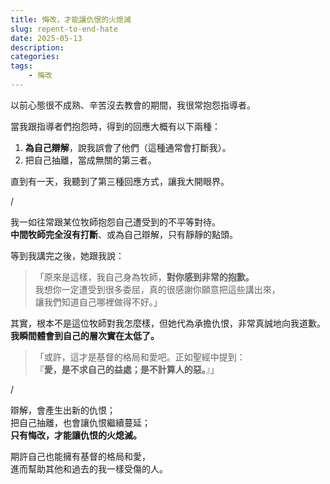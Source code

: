 ```yaml
---
title: 悔改，才能讓仇恨的火熄滅
slug: repent-to-end-hate
date: 2025-05-13
description: 
categories: 
tags:
    - 悔改
---
```

以前心態很不成熟、辛苦沒去教會的期間，我很常抱怨指導者。

當我跟指導者們抱怨時，得到的回應大概有以下兩種：

1. **為自己辯解**，說我誤會了他們（這種通常會打斷我）。
2. 把自己抽離，當成無關的第三者。

直到有一天，我聽到了第三種回應方式，讓我大開眼界。

/

我一如往常跟某位牧師抱怨自己遭受到的不平等對待。\
**中間牧師完全沒有打斷**、或為自己辯解，只有靜靜的點頭。

等到我講完之後，她跟我說：

> 「原來是這樣，我自己身為牧師，**對你感到非常的抱歉。**\
> 我想你一定遭受到很多委屈，真的很感謝你願意把這些講出來，\
> 讓我們知道自己哪裡做得不好。」

其實，根本不是這位牧師對我怎麼樣，但她代為承擔仇恨，非常真誠地向我道歉。\
**我瞬間體會到自己的層次實在太低了。**

> 「或許，這才是基督的格局和愛吧。正如聖經中提到：\
> 『**愛，是不求自己的益處；是不計算人的惡。**』」

/

辯解，會產生出新的仇恨；\
把自己抽離，也會讓仇恨繼續蔓延；\
**只有悔改，才能讓仇恨的火熄滅。**

期許自己也能擁有基督的格局和愛，\
進而幫助其他和過去的我一樣受傷的人。

